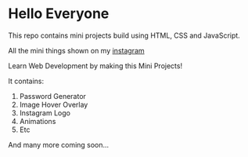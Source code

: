 # Hello Everyone
This repo contains mini projects build using HTML, CSS and JavaScript.

All the mini things shown on my [instagram](https://www.instagram.com/coding_dev_/)

Learn Web Development by making this Mini Projects!

It contains:
1. Password Generator
2. Image Hover Overlay
3. Instagram Logo
4. Animations
5. Etc

And many more coming soon...
